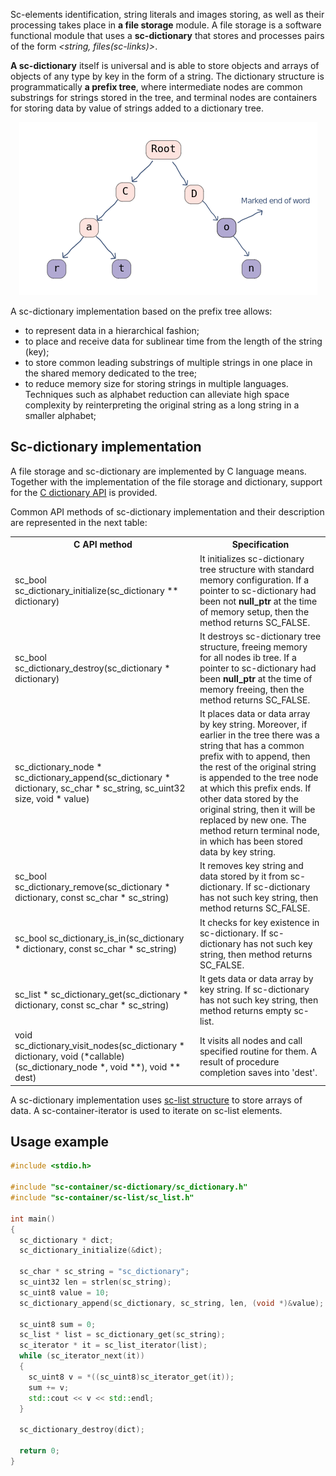 Sc-elements identification, string literals and images storing, as well as their processing takes place in 
<b>a file storage</b> module. A file storage is a software functional module that uses a <b>sc-dictionary</b> 
that stores and processes pairs of the form <i><string, files(sc-links)></i>. 

<b>A sc-dictionary</b> itself is universal and is able to store objects and arrays of objects of any type by key in the 
form of a string. The dictionary structure is programmatically <b>a prefix tree</b>, where intermediate nodes are common 
substrings for strings stored in the tree, and terminal nodes are containers for storing data by value of strings added to 
a dictionary tree.

<div style="text-align:center"><img src ="../images/storage/sc-dictionary.png" /></div>

A sc-dictionary implementation based on the prefix tree allows:

+ to represent data in a hierarchical fashion;
+ to place and receive data for sublinear time from the length of the string (key);
+ to store common leading substrings of multiple strings in one place in the shared memory dedicated to the tree;
+ to reduce memory size for storing strings in multiple languages. Techniques such as alphabet reduction can alleviate 
high space complexity by reinterpreting the original string as a long string in a smaller alphabet;

## Sc-dictionary implementation

A file storage and sc-dictionary are implemented by С language means. Together with the implementation of 
the file storage and dictionary, support for the 
[C dictionary API](https://github.com/ostis-ai/sc-machine/tree/main/sc-memory/sc-core/sc-store/sc-container/sc-dictionary/sc-dictionary.h)
is provided.

Common API methods of sc-dictionary implementation and their description are represented in the next table:

<table>
  <tr>
    <th>C API method</th>
    <th>Specification</th>
  </tr>

  <tr>
    <td>sc_bool sc_dictionary_initialize(sc_dictionary ** dictionary)</td>
    <td>It initializes sc-dictionary tree structure with standard memory configuration. If a pointer to sc-dictionary had 
        been not <b>null_ptr</b> at the time of memory setup, then the method returns SC_FALSE.</td>
  </tr>

  <tr>
    <td>sc_bool sc_dictionary_destroy(sc_dictionary * dictionary)</td>
    <td>It destroys sc-dictionary tree structure, freeing memory for all nodes ib tree. If a pointer to sc-dictionary had 
        been <b>null_ptr</b> at the time of memory freeing, then the method returns SC_FALSE.</td>
  </tr>

  <tr>
    <td>sc_dictionary_node * sc_dictionary_append(sc_dictionary * dictionary, sc_char * sc_string, sc_uint32 size, void * value)</td>
    <td>It places data or data array by key string. Moreover, if earlier in the tree there was a string that has a common 
        prefix with to append, then the rest of the original string is appended to the tree node at which this prefix ends.
        If other data stored by the original string, then it will be replaced by new one. The method return terminal node,
        in which has been stored data by key string.</td>
  </tr>

  <tr>
    <td>sc_bool sc_dictionary_remove(sc_dictionary * dictionary, const sc_char * sc_string)</td>
    <td>It removes key string and data stored by it from sc-dictionary. If sc-dictionary has not such key string, 
        then method returns SC_FALSE.</td>
  </tr>

  <tr>
    <td>sc_bool sc_dictionary_is_in(sc_dictionary * dictionary, const sc_char * sc_string)</td>
    <td>It checks for key existence in sc-dictionary. If sc-dictionary has not such key string, 
        then method returns SC_FALSE.</td>
  </tr>

  <tr>
    <td>sc_list * sc_dictionary_get(sc_dictionary * dictionary, const sc_char * sc_string)</td>
    <td>It gets data or data array by key string. If sc-dictionary has not such key string, 
        then method returns empty sc-list.</td>
  </tr>

  <tr>
    <td>void sc_dictionary_visit_nodes(sc_dictionary * dictionary, void (*callable)(sc_dictionary_node *, void **), void ** dest)</td>
    <td>It visits all nodes and call specified routine for them. A result of procedure completion saves into 'dest'.</td>
  </tr>
</table>

A sc-dictionary implementation uses [sc-list structure](https://github.com/ostis-ai/sc-machine/tree/main/sc-memory/sc-core/sc-store/sc-container/sc-list/sc-list.h)
to store arrays of data. A sc-container-iterator is used to iterate on sc-list elements.

## Usage example

```cpp
#include <stdio.h>

#include "sc-container/sc-dictionary/sc_dictionary.h"
#include "sc-container/sc-list/sc_list.h"

int main()
{
  sc_dictionary * dict;
  sc_dictionary_initialize(&dict);
  
  sc_char * sc_string = "sc_dictionary";
  sc_uint32 len = strlen(sc_string);
  sc_uint8 value = 10;
  sc_dictionary_append(sc_dictionary, sc_string, len, (void *)&value);
  
  sc_uint8 sum = 0;
  sc_list * list = sc_dictionary_get(sc_string);
  sc_iterator * it = sc_list_iterator(list);
  while (sc_iterator_next(it))
  {
    sc_uint8 v = *((sc_uint8)sc_iterator_get(it));
    sum += v;
    std::cout << v << std::endl; 
  }
  
  sc_dictionary_destroy(dict);
  
  return 0;
}
```
